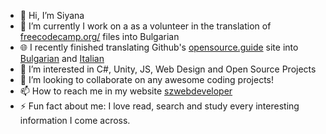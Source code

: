 - 👋 Hi, I’m Siyana 
- 🔭 I’m currently I work on a as a volunteer in the translation of <a href="https://www.freecodecamp.org/" target="_blank">freecodecamp.org/</a> files into Bulgarian
- 🌐 I recently finished translating Github's <a href="https://opensource.guide" target="_blank">opensource.guide</a> site into <a href="https://opensource.guide/bg/" target="_blank">Bulgarian</a> and
<a href="https://opensource.guide/it/" target="_blank">Italian</a>
- 👀 I’m interested in C#, Unity, JS, Web Design and Open Source Projects
- 👯 I’m looking to collaborate on any awesome coding projects!
- 📫 How to reach me in my website <a href="https://szwebdeveloper.netlify.app/" target="_blank">szwebdeveloper</a>
- ⚡️ Fun fact about me: I love read, search and study every interesting information I come across.

<!---
BlueButterflies/BlueButterflies is a ✨ special ✨ repository because its `README.md` (this file) appears on your GitHub profile.
You can click the Preview link to take a look at your changes.
--->
